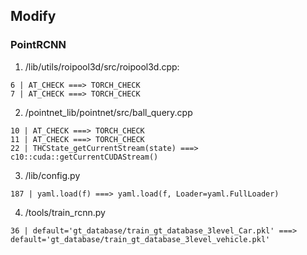 ## Modify
### PointRCNN
1. /lib/utils/roipool3d/src/roipool3d.cpp:
```
6 | AT_CHECK ===> TORCH_CHECK
7 | AT_CHECK ===> TORCH_CHECK
```
2. /pointnet_lib/pointnet/src/ball_query.cpp
```
10 | AT_CHECK ===> TORCH_CHECK
11 | AT_CHECK ===> TORCH_CHECK
22 | THCState_getCurrentStream(state) ===> c10::cuda::getCurrentCUDAStream()
```
3. /lib/config.py
```
187 | yaml.load(f) ===> yaml.load(f, Loader=yaml.FullLoader)
```
4. /tools/train_rcnn.py
```
36 | default='gt_database/train_gt_database_3level_Car.pkl' ===> default='gt_database/train_gt_database_3level_vehicle.pkl'
```